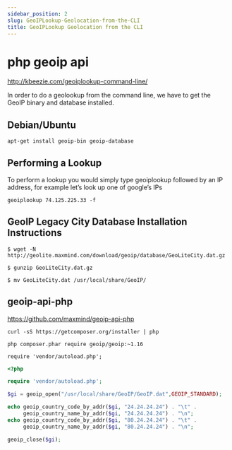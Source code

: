 ```yaml
---
sidebar_position: 2
slug: GeoIPLookup-Geolocation-from-the-CLI
title: GeoIPLookup Geolocation from the CLI
---
```


php geoip api
=============

http://kbeezie.com/geoiplookup-command-line/

In order to do a geolookup from the command line, we have to get the GeoIP binary and database installed.

## Debian/Ubuntu

    apt-get install geoip-bin geoip-database

## Performing a Lookup

To perform a lookup you would simply type geoiplookup followed by an IP address, for example let’s look up one of google’s IPs

    geoiplookup 74.125.225.33 -f 

## GeoIP Legacy City Database Installation Instructions

    $ wget -N http://geolite.maxmind.com/download/geoip/database/GeoLiteCity.dat.gz
    
    $ gunzip GeoLiteCity.dat.gz

    $ mv GeoLiteCity.dat /usr/local/share/GeoIP/

## geoip-api-php

https://github.com/maxmind/geoip-api-php

    curl -sS https://getcomposer.org/installer | php

    php composer.phar require geoip/geoip:~1.16

    require 'vendor/autoload.php';

```php
<?php

require 'vendor/autoload.php';

$gi = geoip_open("/usr/local/share/GeoIP/GeoIP.dat",GEOIP_STANDARD);

echo geoip_country_code_by_addr($gi, "24.24.24.24") . "\t" .
     geoip_country_name_by_addr($gi, "24.24.24.24") . "\n";
echo geoip_country_code_by_addr($gi, "80.24.24.24") . "\t" .
     geoip_country_name_by_addr($gi, "80.24.24.24") . "\n";

geoip_close($gi);

```
